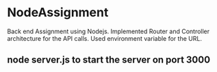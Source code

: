 # NodeAssignment
Back end Assignment using Nodejs.
Implemented Router and Controller architecture for the API calls.
Used environment variable for the URL.

## node server.js to start the server on port 3000
